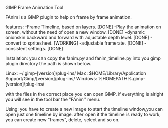 GIMP Frame Animation Tool

FAnim is a GIMP plugin to help on frame by frame animation. 

features:
-Frame Timeline, based on layers. [DONE]
-Play the animation on screen, without the need of open a new window. [DONE]
-dynamic onionskin backward and forward with adjustable depth level. [DONE]
-convert to spritesheet.  [WORKING]
-adjustable framerate. [DONE]
-consistent settings. [DONE]

Instalation:
you can copy the fanim.py and fanim_timeline.py into you gimp plugin directory
the path is shown below.

Linux: ~/.gimp-[version]/plug-ins/
Mac: $HOME/Library/Application Support/Gimp/[version]/plug-ins/
Windows: %HOMEPATH%\.gimp-[version]\plug-ins\

with the files in the correct place you can open GIMP. if everything is alright you 
will see in the tool bar the "FAnim" menu.

Using:
you have to create a new image to start the timeline window,you can open just
one timeline by image. after open it the timeline is ready to work, you can create new 
"frames", delete, select and so on.

